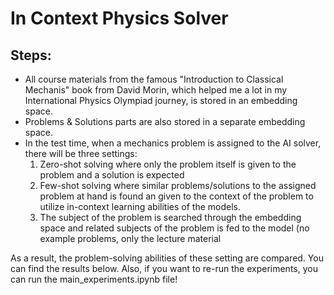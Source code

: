 # In Context Physics Solver
## Steps:

- All course materials from the famous "Introduction to Classical Mechanis" book from David Morin, which helped me a lot in my International Physics Olympiad journey,  is stored in an embedding space.
- Problems & Solutions parts are also stored in a separate embedding space.
- In the test time, when a mechanics problem is assigned to the AI solver, there will be three settings:
    1) Zero-shot solving where only the problem itself is given to the problem and a solution is expected
    2) Few-shot solving where similar problems/solutions to the assigned problem at hand is found an given to the context of the problem to utilize in-context learning abilities of the models.
    3) The subject of the problem is searched through the embedding space and related subjects of the problem is fed to the model (no example problems, only the lecture material

As a result, the problem-solving abilities of these setting are compared.
You can find the results below. Also, if you want to re-run the experiments, you can run the main_experiments.ipynb file!

